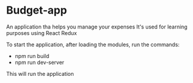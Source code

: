 # Budget-app

An application tha helps you manage your expenses
It's used for learning purposes using React Redux

To start the application, after loading the modules, run the commands:

- npm run build
- npm run dev-server

This will run the application
